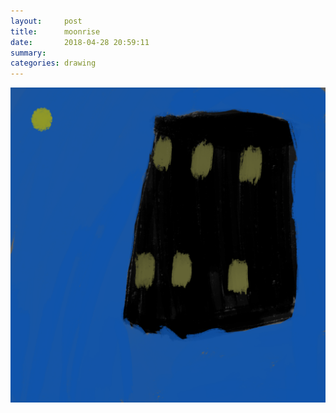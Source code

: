 ```yaml
---
layout:     post
title:      moonrise
date:       2018-04-28 20:59:11
summary:    
categories: drawing
---
```

![moonrise](/images/diary/moonrise.png ".")
